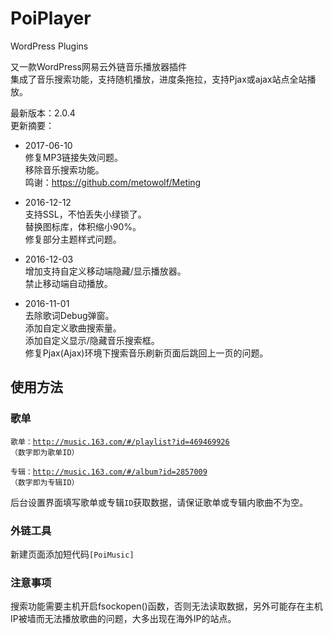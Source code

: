 # PoiPlayer
WordPress Plugins

又一款WordPress网易云外链音乐播放器插件<br>
集成了音乐搜索功能，支持随机播放，进度条拖拉，支持Pjax或ajax站点全站播放。

最新版本：2.0.4<br>
更新摘要：<br>
- 2017-06-10<br>
修复MP3链接失效问题。<br>
移除音乐搜索功能。<br>
鸣谢：https://github.com/metowolf/Meting <br>

- 2016-12-12<br>
支持SSL，不怕丢失小绿锁了。<br>
替换图标库，体积缩小90%。<br>
修复部分主题样式问题。<br>

- 2016-12-03<br>
增加支持自定义移动端隐藏/显示播放器。<br>
禁止移动端自动播放。<br>

- 2016-11-01<br>
去除歌词Debug弹窗。<br>
添加自定义歌曲搜索量。<br>
添加自定义显示/隐藏音乐搜索框。<br>
修复Pjax(Ajax)环境下搜索音乐刷新页面后跳回上一页的问题。 

## 使用方法

### 歌单

<code>歌单：http://music.163.com/#/playlist?id=469469926 （数字即为歌单ID）</code>

<code>专辑：http://music.163.com/#/album?id=2857009 （数字即为专辑ID）</code>

后台设置界面填写歌单或专辑<code>ID</code>获取数据，请保证歌单或专辑内歌曲不为空。

### 外链工具

新建页面添加短代码<code>[PoiMusic]</code>

### 注意事项

搜索功能需要主机开启fsockopen()函数，否则无法读取数据，另外可能存在主机IP被墙而无法播放歌曲的问题，大多出现在海外IP的站点。
